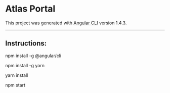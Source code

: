 # Atlas Portal
This project was generated with [Angular CLI](https://github.com/angular/angular-cli) version 1.4.3.

---

## Instructions:
npm install -g @angular/cli

npm install -g yarn

yarn install

npm start
